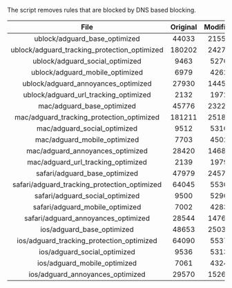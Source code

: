 The script removes rules that are blocked by DNS based blocking.


| File | Original | Modified |
|:----:|:-----:|:-----:|
| ublock/adguard_base_optimized | 44033 | 21559 |
| ublock/adguard_tracking_protection_optimized | 180202 | 24270 |
| ublock/adguard_social_optimized | 9463 | 5270 |
| ublock/adguard_mobile_optimized | 6979 | 4262 |
| ublock/adguard_annoyances_optimized | 27930 | 14452 |
| ublock/adguard_url_tracking_optimized | 2132 | 1972 |
| mac/adguard_base_optimized | 45776 | 23223 |
| mac/adguard_tracking_protection_optimized | 181211 | 25188 |
| mac/adguard_social_optimized | 9512 | 5310 |
| mac/adguard_mobile_optimized | 7703 | 4502 |
| mac/adguard_annoyances_optimized | 28420 | 14689 |
| mac/adguard_url_tracking_optimized | 2139 | 1979 |
| safari/adguard_base_optimized | 47979 | 24573 |
| safari/adguard_tracking_protection_optimized | 64045 | 5530 |
| safari/adguard_social_optimized | 9500 | 5296 |
| safari/adguard_mobile_optimized | 7002 | 4283 |
| safari/adguard_annoyances_optimized | 28544 | 14766 |
| ios/adguard_base_optimized | 48653 | 25030 |
| ios/adguard_tracking_protection_optimized | 64090 | 5537 |
| ios/adguard_social_optimized | 9536 | 5313 |
| ios/adguard_mobile_optimized | 7061 | 4324 |
| ios/adguard_annoyances_optimized | 29570 | 15260 |